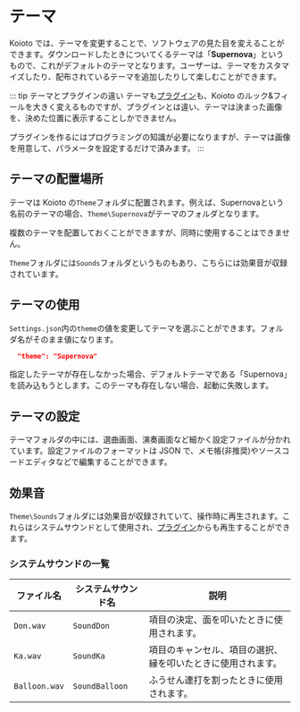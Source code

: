 # テーマ

Koioto では、テーマを変更することで、ソフトウェアの見た目を変えることができます。ダウンロードしたときについてくるテーマは「**Supernova**」というもので、これがデフォルトのテーマとなります。ユーザーは、テーマをカスタマイズしたり、配布されているテーマを追加したりして楽しむことができます。

::: tip テーマとプラグインの違い
テーマも[プラグイン](/plugin/)も、Koioto のルック&フィールを大きく変えるものですが、プラグインとは違い、テーマは決まった画像を、決めた位置に表示することしかできません。

プラグインを作るにはプログラミングの知識が必要になりますが、テーマは画像を用意して、パラメータを設定するだけで済みます。
:::

## テーマの配置場所

テーマは Koioto の``Theme``フォルダに配置されます。例えば、Supernovaという名前のテーマの場合、``Theme\Supernova``がテーマのフォルダとなります。

複数のテーマを配置しておくことができますが、同時に使用することはできません。

``Theme``フォルダには``Sounds``フォルダというものもあり、こちらには効果音が収録されています。

## テーマの使用

``Settings.json``内の``theme``の値を変更してテーマを選ぶことができます。フォルダ名がそのまま値になります。

```json {1}
  "theme": "Supernova"
```

指定したテーマが存在しなかった場合、デフォルトテーマである「Supernova」を読み込もうとします。このテーマも存在しない場合、起動に失敗します。

## テーマの設定

テーマフォルダの中には、選曲画面、演奏画面など細かく設定ファイルが分かれています。設定ファイルのフォーマットは JSON で、メモ帳(非推奨)やソースコードエディタなどで編集することができます。

## 効果音

``Theme\Sounds``フォルダには効果音が収録されていて、操作時に再生されます。これらはシステムサウンドとして使用され、[プラグイン](/plugin/)からも再生することができます。

### システムサウンドの一覧

| ファイル名 | システムサウンド名 | 説明 |
| --- | --- | --- |
| ``Don.wav`` | ``SoundDon`` | 項目の決定、面を叩いたときに使用されます。 |
| ``Ka.wav`` | ``SoundKa`` | 項目のキャンセル、項目の選択、縁を叩いたときに使用されます。 |
| ``Balloon.wav`` | ``SoundBalloon`` | ふうせん連打を割ったときに使用されます。 |